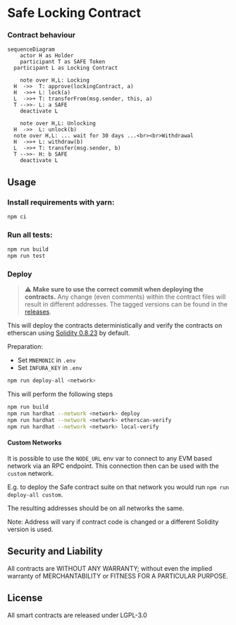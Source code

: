 # Safe Locking Contract

### Contract behaviour

```mermaid
sequenceDiagram
	actor H as Holder
	participant T as SAFE Token
  participant L as Locking Contract

	note over H,L: Locking
  H  ->>  T: approve(lockingContract, a)
  H  ->>+ L: lock(a)
  L  ->>+ T: transferFrom(msg.sender, this, a)
  T -->>- L: a SAFE
	deactivate L

	note over H,L: Unlocking
  H  ->>  L: unlock(b)
  note over H,L: ... wait for 30 days ...<br><br>Withdrawal
  H  ->>+ L: withdraw(b)
  L  ->>+ T: transfer(msg.sender, b)
  T -->>- H: b SAFE
	deactivate L
```

<!--
### Audits
- [](./docs/)
-->

## Usage

### Install requirements with yarn:

```bash
npm ci
```

### Run all tests:

```bash
npm run build
npm run test
```

### Deploy

> :warning: **Make sure to use the correct commit when deploying the contracts.** Any change (even comments) within the contract files will result in different addresses. The tagged versions can be found in the [releases](https://github.com/safe-global/safe-locking/releases).

This will deploy the contracts deterministically and verify the contracts on etherscan using [Solidity 0.8.23](https://github.com/ethereum/solidity/releases/tag/v0.8.23) by default.

Preparation:

- Set `MNEMONIC` in `.env`
- Set `INFURA_KEY` in `.env`

```bash
npm run deploy-all <network>
```

This will perform the following steps

```bash
npm run build
npm run hardhat --network <network> deploy
npm run hardhat --network <network> etherscan-verify
npm run hardhat --network <network> local-verify
```

#### Custom Networks

It is possible to use the `NODE_URL` env var to connect to any EVM based network via an RPC endpoint. This connection then can be used with the `custom` network.

E.g. to deploy the Safe contract suite on that network you would run `npm run deploy-all custom`.

The resulting addresses should be on all networks the same.

Note: Address will vary if contract code is changed or a different Solidity version is used.

## Security and Liability

All contracts are WITHOUT ANY WARRANTY; without even the implied warranty of MERCHANTABILITY or FITNESS FOR A PARTICULAR PURPOSE.

## License

All smart contracts are released under LGPL-3.0
